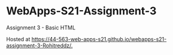 # WebApps-S21-Assignment-3
Assignment 3 - Basic HTML

Hosted at <https://44-563-web-apps-s21.github.io/webapps-s21-assignment-3-Rohitreddz/.>